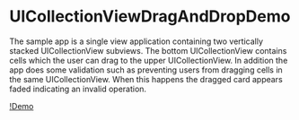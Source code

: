 UICollectionViewDragAndDropDemo
===============================
The sample app is a single view application containing two vertically stacked UICollectionView subviews.  The bottom UICollectionView contains cells which the user can drag to the upper UICollectionView.  In addition the app does some validation such as preventing users from dragging cells in the same UICollectionView.  When this happens the dragged card appears faded indicating an invalid operation.

[!Demo](https://github.com/sonducngo/UICollectionViewDragAndDropDemo/blob/master/demo.gif)

